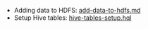 * Adding data to HDFS: [add-data-to-hdfs.md](add-data-to-hdfs.md)
* Setup Hive tables: [hive-tables-setup.hql](hive-tables-setup.hql)
